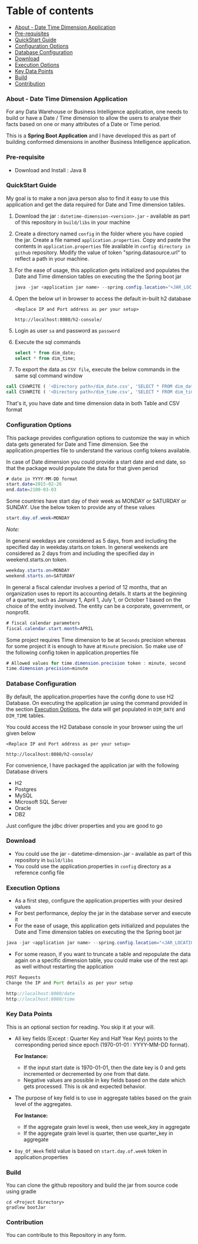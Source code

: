 Table of contents
=================

<!--ts-->
   * [About - Date Time Dimension Application](#about---date-time-dimension-application)
   * [Pre-requisites](#pre-requisite)
   * [QuickStart Guide](#quickstart-guide)
   * [Configuration Options](#configuration-options)
   * [Database Configuration](#database-configuration)
   * [Download](#download)
   * [Execution Options](#execution-options)
   * [Key Data Points](#key-data-points)
   * [Build](#build)
   * [Contribution](#contribution)
<!--te-->
   
### About - Date Time Dimension Application

For any Data Warehouse or Business Intelligence application, one needs to build or have a Date / Time dimension to allow 
the users to analyse their facts based on one or many attributes of a Date or Time period. 

This is a **Spring Boot Application** and I have developed this as part of building conformed dimensions in another 
Business Intelligence application. 

### Pre-requisite

* Download and Install : Java 8

### QuickStart Guide

My goal is to make a non java person also to find it easy to use this application and get the data required for 
Date and Time dimension tables.  

1. Download the jar : `datetime-dimension-<version>.jar` - available as part of this repository in
  `build/libs` in your machine

2. Create a directory named `config` in the folder where you have copied the jar. Create a file 
named `application.properties`. Copy and paste the contents in `application.properties` file 
available in `config directory in github` repository. Modify the value of token 
"spring.datasource.url" to reflect a path in your machine. 

3. For the ease of usage, this application gets initialized and populates the Date and Time dimension tables on executing 
the the Spring boot jar

    ```java
    java -jar <application jar name> --spring.config.location="<JAR_LOCATION_DIRECTORY>\config\application.properties"
    ``` 
4. Open the below url in browser to access the default in-built h2 database
    ```http request
    <Replace IP and Port address as per your setup>
    
    http://localhost:8080/h2-console/
    ```
5. Login as user `sa` and password as `password`
6. Execute the sql commands 
    ```sql
    select * from dim_date;
    select * from dim_time;
    ```
7. To export the data as `CSV file`, execute the below commands in the same sql command window

```sql
call CSVWRITE ( '<Directory path>/dim_date.csv', 'SELECT * FROM dim_date' );
call CSVWRITE ( '<Directory path>/dim_time.csv', 'SELECT * FROM dim_time' ); 
```
That's it, you have date and time dimension data in both Table and CSV format

### Configuration Options

This package provides configuration options to customize the way in which data gets generated for Date and 
Time dimension. See the application.properties file to understand the various config tokens available. 

In case of Date dimension you could provide a start date and end date, so that the package would populate the data for 
that given period

```java
# date in YYYY-MM-DD format
start.date=2015-02-26
end.date=2100-03-03
```

Some countries have start day of their week as MONDAY or SATURDAY or SUNDAY. Use the below token to provide any of 
these values

```java
start.day.of.week=MONDAY
```

*Note:* 

In general weekdays are considered as 5 days, from and including the specified day in weekday.starts.on token.
In general weekends are considered as 2 days from and including the specified day in weekend.starts.on token.

```java
weekday.starts.on=MONDAY
weekend.starts.on=SATURDAY
```

In general a fiscal calendar involves a period of 12 months, that an organization uses to report its accounting 
details. It starts at the beginning of a quarter, such as January 1, April 1, July 1, or October 1 based on the choice 
of the entity involved. The entity can be a corporate, government, or nonprofit.

```java
# fiscal calendar parameters
fiscal.calendar.start.month=APRIL
```

Some project requires Time dimension to be at `Seconds` precision whereas for some project it is enough to have at 
`Minute` precision. So make use of the following config token in application.properties file

```java
# Allowed values for time.dimension.precision token : minute, second
time.dimension.precision=minute
```

### Database Configuration

By default, the application.properties have the config done to use H2 Database. On executing the 
application jar using the command provided in the section [Execution Options](#execution-options), the data will get 
populated in `DIM_DATE` and `DIM_TIME` tables.

You could access the H2 Database console in your browser using the url given below

```http request
<Replace IP and Port address as per your setup>

http://localhost:8080/h2-console/
```

For convenience, I have packaged the application jar with the following Database drivers

- H2 
- Postgres 
- MySQL
- Microsoft SQL Server
- Oracle
- DB2

Just configure the jdbc driver properties and you are good to go

### Download
* You could use the jar - datetime-dimension-<version>.jar - available as part of this repository in
`build/libs`
* You could use the application.properties in `config` directory as a reference config file  

### Execution Options

- As a first step, configure the application.properties with your desired values
- For best performance, deploy the jar in the database server and execute it
- For the ease of usage, this application gets initialized and populates the Date and Time dimension tables on executing 
the the Spring boot jar

```java
java -jar <application jar name> --spring.config.location="<JAR_LOCATION_DIRECTORY>\config\application.properties"
``` 
- For some reason, if you want to truncate a table and repopulate the data again on a specific dimension table, you 
could make use of the rest api as well without restarting the application 

```java
POST Requests
Change the IP and Port details as per your setup

http://localhost:8080/date
http://localhost:8080/time
```

### Key Data Points

This is an optional section for reading. You skip it at your will.

- All key fields (Except : Quarter Key and Half Year Key) points to the corresponding period since epoch 
(1970-01-01 : YYYY-MM-DD format).

    **For Instance:**
    - If the input start date is 1970-01-01, then the date key is 0 and gets incremented or decremented by one from that date. 
    - Negative values are possible in key fields based on the date which gets processed. This is ok and expected behavior.
- The purpose of key field is to use in aggregate tables based on the grain level of the aggregates.

    **For Instance:**
    - If the aggregate grain level is week, then use week_key in aggregate 
    - If the aggregate grain level is quarter, then use quarter_key in aggregate

- `Day_Of_Week` field value is based on `start.day.of.week` token in application.properties

### Build
You can clone the github repository and build the jar from source code using gradle

```shell script
cd <Project Directory>
gradlew bootJar
```

### Contribution
You can contribute to this Repository in any form.  